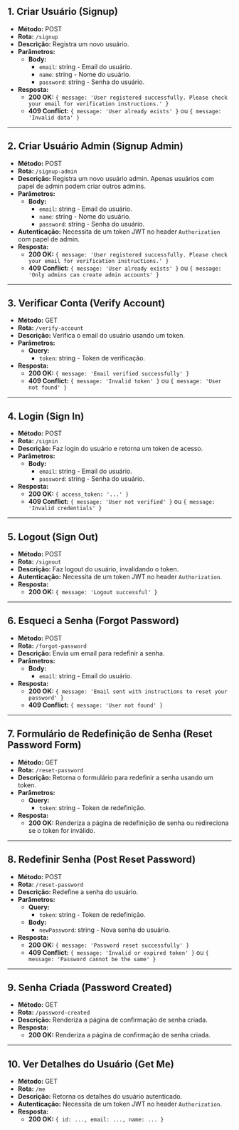 ## 1. Criar Usuário (Signup)

- **Método:** POST
- **Rota:** `/signup`
- **Descrição:** Registra um novo usuário.
- **Parâmetros:**
  - **Body:**
    - `email`: string - Email do usuário.
    - `name`: string - Nome do usuário.
    - `password`: string - Senha do usuário.
- **Resposta:**
  - **200 OK:** `{ message: 'User registered successfully. Please check your email for verification instructions.' }`
  - **409 Conflict:** `{ message: 'User already exists' }` ou `{ message: 'Invalid data' }`

---

## 2. Criar Usuário Admin (Signup Admin)

- **Método:** POST
- **Rota:** `/signup-admin`
- **Descrição:** Registra um novo usuário admin. Apenas usuários com papel de admin podem criar outros admins.
- **Parâmetros:**
  - **Body:**
    - `email`: string - Email do usuário.
    - `name`: string - Nome do usuário.
    - `password`: string - Senha do usuário.
- **Autenticação:** Necessita de um token JWT no header `Authorization` com papel de admin.
- **Resposta:**
  - **200 OK:** `{ message: 'User registered successfully. Please check your email for verification instructions.' }`
  - **409 Conflict:** `{ message: 'User already exists' }` ou `{ message: 'Only admins can create admin accounts' }`

---

## 3. Verificar Conta (Verify Account)

- **Método:** GET
- **Rota:** `/verify-account`
- **Descrição:** Verifica o email do usuário usando um token.
- **Parâmetros:**
  - **Query:**
    - `token`: string - Token de verificação.
- **Resposta:**
  - **200 OK:** `{ message: 'Email verified successfully' }`
  - **409 Conflict:** `{ message: 'Invalid token' }` ou `{ message: 'User not found' }`

---

## 4. Login (Sign In)

- **Método:** POST
- **Rota:** `/signin`
- **Descrição:** Faz login do usuário e retorna um token de acesso.
- **Parâmetros:**
  - **Body:**
    - `email`: string - Email do usuário.
    - `password`: string - Senha do usuário.
- **Resposta:**
  - **200 OK:** `{ access_token: '...' }`
  - **409 Conflict:** `{ message: 'User not verified' }` ou `{ message: 'Invalid credentials' }`

---

## 5. Logout (Sign Out)

- **Método:** POST
- **Rota:** `/signout`
- **Descrição:** Faz logout do usuário, invalidando o token.
- **Autenticação:** Necessita de um token JWT no header `Authorization`.
- **Resposta:**
  - **200 OK:** `{ message: 'Logout successful' }`

---

## 6. Esqueci a Senha (Forgot Password)

- **Método:** POST
- **Rota:** `/forgot-password`
- **Descrição:** Envia um email para redefinir a senha.
- **Parâmetros:**
  - **Body:**
    - `email`: string - Email do usuário.
- **Resposta:**
  - **200 OK:** `{ message: 'Email sent with instructions to reset your password' }`
  - **409 Conflict:** `{ message: 'User not found' }`

---

## 7. Formulário de Redefinição de Senha (Reset Password Form)

- **Método:** GET
- **Rota:** `/reset-password`
- **Descrição:** Retorna o formulário para redefinir a senha usando um token.
- **Parâmetros:**
  - **Query:**
    - `token`: string - Token de redefinição.
- **Resposta:**
  - **200 OK:** Renderiza a página de redefinição de senha ou redireciona se o token for inválido.

---

## 8. Redefinir Senha (Post Reset Password)

- **Método:** POST
- **Rota:** `/reset-password`
- **Descrição:** Redefine a senha do usuário.
- **Parâmetros:**
  - **Query:**
    - `token`: string - Token de redefinição.
  - **Body:**
    - `newPassword`: string - Nova senha do usuário.
- **Resposta:**
  - **200 OK:** `{ message: 'Password reset successfully' }`
  - **409 Conflict:** `{ message: 'Invalid or expired token' }` ou `{ message: 'Password cannot be the same' }`

---

## 9. Senha Criada (Password Created)

- **Método:** GET
- **Rota:** `/password-created`
- **Descrição:** Renderiza a página de confirmação de senha criada.
- **Resposta:**
  - **200 OK:** Renderiza a página de confirmação de senha criada.

---

## 10. Ver Detalhes do Usuário (Get Me)

- **Método:** GET
- **Rota:** `/me`
- **Descrição:** Retorna os detalhes do usuário autenticado.
- **Autenticação:** Necessita de um token JWT no header `Authorization`.
- **Resposta:**
  - **200 OK:** `{ id: ..., email: ..., name: ... }`
